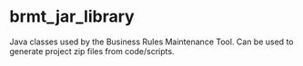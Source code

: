 # brmt_jar_library
Java classes used by the Business Rules Maintenance Tool. Can be used to generate project zip files from code/scripts.
